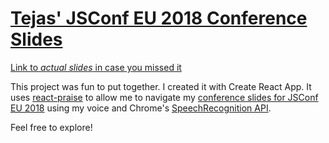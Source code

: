 # [Tejas' JSConf EU 2018 Conference Slides](https://tejas-jsconf-eu.now.sh)

[Link to _actual slides_ in case you missed it](https://tejas-jsconf-eu.now.sh)

This project was fun to put together. I created it with Create React App. It uses [react-praise](https://github.com/tejasq/react-praise) to allow me to navigate my [conference slides for JSConf EU 2018](https://2018.jsconf.eu/speakers/tejas-kumar-from-you-can-t-to-you-can-the-welcoming-nature-of-javascript.html) using my voice and Chrome's [SpeechRecognition API](https://developer.mozilla.org/en-US/docs/Web/API/SpeechRecognition).

Feel free to explore!
